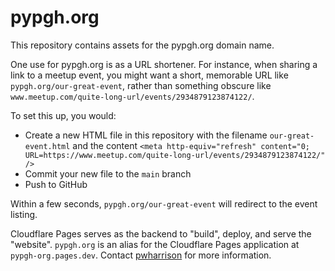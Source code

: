 # pypgh.org

This repository contains assets for the pypgh.org domain name.

One use for pypgh.org is as a URL shortener.
For instance, when sharing a link to a meetup event, you might want a short, memorable URL like `pypgh.org/our-great-event`, rather than something obscure like `www.meetup.com/quite-long-url/events/2934879123874122/`.

To set this up, you would:

- Create a new HTML file in this repository with the filename `our-great-event.html` and the content `<meta http-equiv="refresh" content="0; URL=https://www.meetup.com/quite-long-url/events/2934879123874122/" />`
- Commit your new file to the `main` branch
- Push to GitHub

Within a few seconds, `pypgh.org/our-great-event` will redirect to the event listing.

Cloudflare Pages serves as the backend to "build", deploy, and serve the "website".
`pypgh.org` is an alias for the Cloudflare Pages application at `pypgh-org.pages.dev`.
Contact [pwharrison](https://github.com/pwharrison) for more information.
